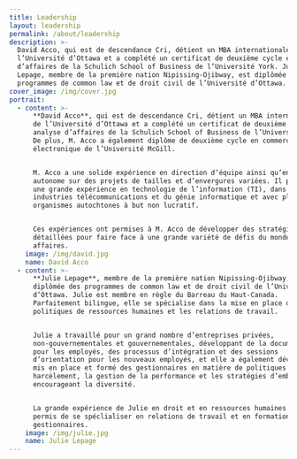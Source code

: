 ```yaml
---
title: Leadership
layout: leadership
permalink: /about/leadership
description: >-
  David Acco, qui est de descendance Cri, détient un MBA internationale de
  l’Université d’Ottawa et a complété un certificat de deuxième cycle en analyse
  d’affaires de la Schulich School of Business de l’Université York. Julie
  Lepage, membre de la première nation Nipissing-Ojibway, est diplômée des
  programmes de common law et de droit civil de l’Université d’Ottawa.
cover_image: /img/cover.jpg
portrait:
  - content: >-
      **David Acco**, qui est de descendance Cri, détient un MBA internationale
      de l’Université d’Ottawa et a complété un certificat de deuxième cycle en
      analyse d’affaires de la Schulich School of Business de l’Université York.
      De plus, M. Acco a également diplôme de deuxième cycle en commerce
      électronique de l’Université McGill. 


      M. Acco a une solide expérience en direction d’équipe ainsi qu’en travail
      autonome sur des projets de tailles et d’envergures variées. Il possède
      une grande expérience en technologie de l’information (TI), dans les
      industries télécommunications et du génie informatique et avec plusieurs
      organismes autochtones à but non lucratif.


      Ces expériences ont permises à M. Acco de développer des stratégies
      détaillées pour faire face à une grande variété de défis du monde des
      affaires. 
    image: /img/david.jpg
    name: David Acco
  - content: >-
      **Julie Lepage**, membre de la première nation Nipissing-Ojibway, est
      diplômée des programmes de common law et de droit civil de l’Université
      d’Ottawa. Julie est membre en règle du Barreau du Haut-Canada.
      Parfaitement bilingue, elle se spécialise dans la mise en place de
      politiques de ressources humaines et les relations de travail.


      Julie a travaillé pour un grand nombre d’entreprises privées,
      non-gouvernementales et gouvernementales, développant de la documentation
      pour les employés, des processus d’intégration et des sessions
      d’orientation pour les nouveaux employés, et elle a également développé,
      mis en place et formé des gestionnaires en matière de politiques sur le
      harcèlement, la gestion de la performance et les stratégies d’embauche
      encourageant la diversité.


      La grande expérience de Julie en droit et en ressources humaines lui a
      permis de se spéclialiser en relations de travail et en formation des
      gestionnaires.
    image: /img/julie.jpg
    name: Julie Lepage
---
```


